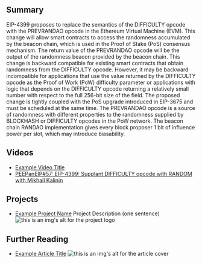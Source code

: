 ## Summary

EIP-4399 proposes to replace the semantics of the DIFFICULTY opcode with the PREVRANDAO opcode in the Ethereum Virtual Machine (EVM). This change will allow smart contracts to access the randomness accumulated by the beacon chain, which is used in the Proof of Stake (PoS) consensus mechanism. The return value of the PREVRANDAO opcode will be the output of the randomness beacon provided by the beacon chain. This change is backward compatible for existing smart contracts that obtain randomness from the DIFFICULTY opcode. However, it may be backward incompatible for applications that use the value returned by the DIFFICULTY opcode as the Proof of Work (PoW) difficulty parameter or applications with logic that depends on the DIFFICULTY opcode returning a relatively small number with respect to the full 256-bit size of the field. The proposed change is tightly coupled with the PoS upgrade introduced in EIP-3675 and must be scheduled at the same time. The PREVRANDAO opcode is a source of randomness with different properties to the randomness supplied by BLOCKHASH or DIFFICULTY opcodes in the PoW network. The beacon chain RANDAO implementation gives every block proposer 1 bit of influence power per slot, which may introduce biasability.

## Videos

- [Example Video Title](https://www.youtube.com/watch?v=TDGq4aeevgY)
- [PEEPanEIP#57: EIP-4399: Supplant DIFFICULTY opcode with RANDOM with Mikhail Kalinin](https://www.youtube.com/watch?v=wwfOqmCbPNU&list=PL4cwHXAawZxqu0PKKyMzG_3BJV_xZTi1F&index=56)

## Projects

- [Example Project Name](https://xxxx.xxx/xxxxx) Project Description (one sentence) ![this is an img's alt for the project logo](https://xxxx.xxx/project-logo.xxx)

## Further Reading

- [Example Article Title](https://xxxx.xxx/xxxxx) ![this is an img's alt for the article cover](https://xxxx.xxx/article-cover.xxx)
